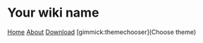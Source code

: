 # Your wiki name

[Home](README.md)
[About](about.md)
[Download](download.md)
[gimmick:themechooser](Choose theme)